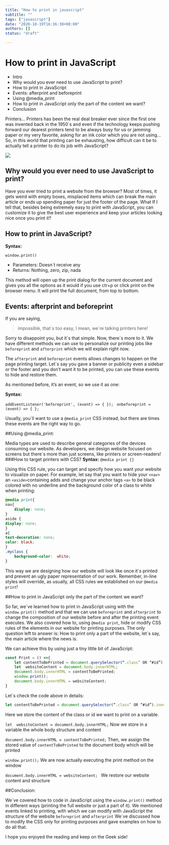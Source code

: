 ```yaml
---
title: "How to print in javascript"
subtitle: ""
tags: ["javascript"]
date: "2020-10-19T16:36:30+00:00"
authors: []
status: "draft"

---
```


# How to print in JavaScript

- Intro
- Why would you ever need to use JavaScript to print?
- How to print in JavaScript
- Events: afterprint and beforeprint
- Using @media_print
- How to print in JavaScript only the part of the content we want?
- Conclusion

Printers... Printers has been the real deal breaker ever since the first one was invented back in the 1950´s and even if the technology keeps pushing forward our dearest printers tend to be always busy for us or jamming paper or my very favorite, asking for an ink color which you are not using... So, in this world that printing can be exhausting, how difficult can it be to actually tell a printer to do its job with JavaScript?

![](https://external-content.duckduckgo.com/iu/?u=https%3A%2F%2Fi.imgflip.com%2F2jt3cn.jpg&f=1&nofb=1&ipt=fa007477a8b3bc9fc845001e7c24463e6ed33d09883674f66b2a12a6c4d76bd8&ipo=images)


## Why would you ever need to use JavaScript to print? 

Have you ever tried to print a website from the browser? Most of times, it gets weird with empty boxes, misplaced items which can break the main article or ends up spending paper for just the footer of the page. What If I tell that, besides being extremely easy to print with JavaScript, you can customize it to give the best user experience and keep your articles looking nice once you print it?

## How to print in JavaScript?

**Syntax:**

`window.print()`

- Parameters: Doesn´t receive any
- Returns: Nothing, zero, zip, nada

This method will open up the print dialog for the current document and gives you all the options as it would if you use ctr+p or click print on the browser menu. It will print the full document, from top to bottom.

## Events: afterprint and beforeprint

If you are saying, 
>impossible, that´s too easy, I mean, we´re talking printers here!

Sorry to disappoint you, but it´s that simple. Now, there´s more to it. We have different methods we can use to personalize our printing jobs like `beforeprint` and `afterprint` which we will explain right now.

The `afterprint` and `beforeprint` events allows changes to happen on the page printing  target. Let´s say you gave a banner or publicity even a sidebar or the footer and you don’t want it to be printed, you can use these events to hide and restore them.

As mentioned before, it’s an event, so we use it as one:

**Syntax:**

`addEventListener('beforeprint', (event) => { }); `
`onbeforeprint = (event) => { };`

Usually, you´ll  want to use a `@media_print` CSS instead, but there are times these events are the right way to go.

##Using @media_print:

Media types are used to describe general categories of the devices consuming our website. As developers, we design website focused on screens but there´s more than just screens, like printers or screen-readers!
###How to target printers with CSS?
**Syntax:**
`@media print {}`

Using this CSS rule, you can target and specify how you want your website to visualize on paper. For example, let say that you want to hide your `<nav>` an `<aside>`containing adds and change your anchor tags `<a>` to be black colored with no underline and the background color of a class to white when printing:

```css
@media print{
nav{
	display: none;
}
aside { 
display: none;
}
a{
text-decoration: none;
color: black;
}
.myclass {
	background-color:  white; 
}
```

This way we are designing how our website will look like once it´s printed and prevent an ugly paper representation of our work. 
Remember, in-line styles will override, as usually, all CSS rules we established on our `@media print`!

##How to print in JavaScript only the part of the content we want?

So far, we´ve learned how to print in JavaScript using with the `window.print()` method and that we can use `beforeprint` and `afterprint` to change the composition of our website before and after the printing event executes. We also covered how to, using `@media print`, hide or modify CSS rules of the elements in our website for printing purposes. The only question left to answer is: How to print only a part of the website, let´s say, the main article where the news is.

We can achieve this by using just a tiny little bit of JavaScript:


```javascript
const Print = () =>{ 
	let contentToBePrinted = document.querySelector(“.class” OR “#id”).innerHTML; 
	let  websiteContent = document.body.innerHTML;
	document.body.innerHTML = contentToBePrinted; 
	window.print();
	document.body.innerHTML = websiteContent;
}
```

Let´s check the code above in details:

```js
let contentToBePrinted = document.querySelector(“.class” OR “#id”).innerHTML;
```
Here we store the content of the class or id we want to print on a variable.

`let  websiteContent = document.body.innerHTML;`
Now we store in a variable the whole body structure and content

`document.body.innerHTML = contentToBePrinted;`
 Then, we assign the stored value of `contentToBePrinted` to the document body which will be printed

`window.print();` 
We are now actually executing the print method on the window

`document.body.innerHTML = websiteContent; `
We restore our website content and structure 

##Conclusion:

We´ve covered how to code in JavaScript using the `window.print()` method in different ways (printing the full website or just a part of it). We mentioned events linked to printing, with which we can modify with JavaScript the structure of the website `beforeprint` and `afterprint` We´ve discussed how to modify the CSS only for printing purposes and gave examples on how to do all that.

I hope you enjoyed the reading and keep on the Geek side!
